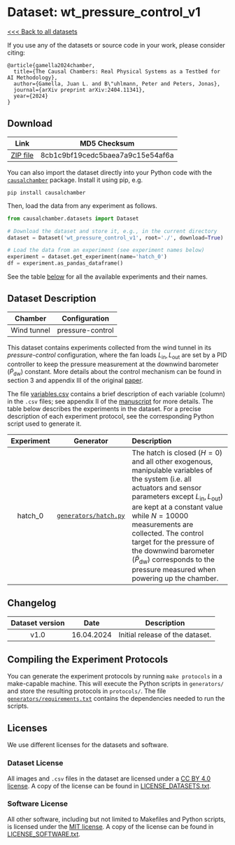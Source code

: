 # Dataset: wt\_pressure\_control\_v1

[<<< Back to all datasets](https://github.com/juangamella/causal-chamber/tree/main)

If you use any of the datasets or source code in your work, please consider citing:

```
@article{gamella2024chamber,
  title={The Causal Chambers: Real Physical Systems as a Testbed for AI Methodology},
  author={Gamella, Juan L. and B\"uhlmann, Peter and Peters, Jonas},
  journal={arXiv preprint arXiv:2404.11341},
  year={2024}
}
```

## Download

| Link                 | MD5 Checksum |
|:--------------------:|:------------:|
| [ZIP file](https://causalchamber.s3.eu-central-1.amazonaws.com/downloadables/wt_pressure_control_v1.zip) | 8cb1c9bf19cedc5baea7a9c15e54af6a |

You can also import the dataset directly into your Python code with the [`causalchamber`](https://pypi.org/project/causalchamber/) package. Install it using pip, e.g.

```
pip install causalchamber
```

Then, load the data from any experiment as follows.

```python
from causalchamber.datasets import Dataset

# Download the dataset and store it, e.g., in the current directory
dataset = Dataset('wt_pressure_control_v1', root='./', download=True)

# Load the data from an experiment (see experiment names below)
experiment = dataset.get_experiment(name='hatch_0')
df = experiment.as_pandas_dataframe()
```

See the table [below](#dataset-description) for all the available experiments and their names.

## Dataset Description

| Chamber     | Configuration    |
|:-----------:|:----------------:|
| Wind tunnel | pressure-control |

This dataset contains experiments collected from the wind tunnel in its _pressure-control_ configuration, where the fan loads $`L_\text{in}, L_\text{out}`$ are set by a PID controller to keep the pressure measurement at the downwind barometer ($`\tilde{P}_\text{dw}`$) constant. More details about the control mechanism can be found in section 3 and appendix III of the original [paper](https://arxiv.org/pdf/2404.11341.pdf).

The file [variables.csv](variables.csv) contains a brief description of each variable (column) in the `.csv` files; see appendix II of the [manuscript](https://arxiv.org/pdf/2404.11341.pdf) for more details. The table below describes the experiments in the dataset. For a precise description of each experiment protocol, see the corresponding Python script used to generate it.

| Experiment | Generator                                                     | Description |
|:----------:|:-------------------------------------------------------------:|:------------|
| hatch\_0   | [`generators/hatch.py`](generators/hatch.py) | The hatch is closed ($H=0$) and all other exogenous, manipulable variables of the system (i.e. all actuators and sensor parameters except $L_\text{in}, L_\text{out}$) are kept at a constant value while $N=10000$  measurements are collected. The control target for the pressure of the downwind barometer ($`\tilde{P}_\text{dw}`$) corresponds to the pressure measured when powering up the chamber. |

## Changelog

| Dataset version | Date       | Description                     |
|:---------------:|:----------:|:-------------------------------:|
| v1.0            | 16.04.2024 | Initial release of the dataset. |


## Compiling the Experiment Protocols

You can generate the experiment protocols by running `make protocols` in a make-capable machine. This will execute the Python scripts in `generators/` and store the resulting protocols in `protocols/`. The file [`generators/requirements.txt`](generators/requirements.txt) contains the dependencies needed to run the scripts.


## Licenses

We use different licenses for the datasets and software.

### Dataset License

All images and `.csv` files in the dataset are licensed under a [CC BY 4.0 license](https://creativecommons.org/licenses/by/4.0/). A copy of the license can be found in [LICENSE_DATASETS.txt](LICENSE_DATASETS.txt).

### Software License

All other software, including but not limited to Makefiles and Python scripts, is licensed under the [MIT license](https://opensource.org/license/mit/). A copy of the license can be found in [LICENSE_SOFTWARE.txt](LICENSE_SOFTWARE.txt).

